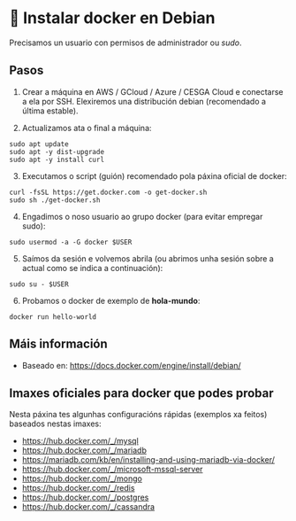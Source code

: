 # 🧾 Instalar docker en Debian

Precisamos un usuario con permisos de administrador ou *sudo*.

## Pasos

1. Crear a máquina en AWS / GCloud / Azure / CESGA Cloud e conectarse a ela por SSH. Elexiremos una distribución debian (recomendado a última estable).

2. Actualizamos ata o final a máquina:

~~~~
sudo apt update
sudo apt -y dist-upgrade
sudo apt -y install curl
~~~~

3. Executamos o script (guión) recomendado pola páxina oficial de docker:

~~~~
curl -fsSL https://get.docker.com -o get-docker.sh
sudo sh ./get-docker.sh
~~~~

4. Engadimos o noso usuario ao grupo docker (para evitar empregar sudo):

~~~~
sudo usermod -a -G docker $USER
~~~~

5. Saímos da sesión e volvemos abrila (ou abrimos unha sesión sobre a actual como se indica a continuación):

~~~~
sudo su - $USER
~~~~

6. Probamos o docker de exemplo de **hola-mundo**:
~~~~
docker run hello-world
~~~~

## Máis información

- Baseado en: <https://docs.docker.com/engine/install/debian/>

## Imaxes oficiales para docker que podes probar

Nesta páxina tes algunhas configuracións rápidas (exemplos xa feitos) baseados nestas imaxes:

- <https://hub.docker.com/_/mysql>
- <https://hub.docker.com/_/mariadb>
- <https://mariadb.com/kb/en/installing-and-using-mariadb-via-docker/>
- <https://hub.docker.com/_/microsoft-mssql-server>
- <https://hub.docker.com/_/mongo>
- <https://hub.docker.com/_/redis>
- <https://hub.docker.com/_/postgres>
- <https://hub.docker.com/_/cassandra>
